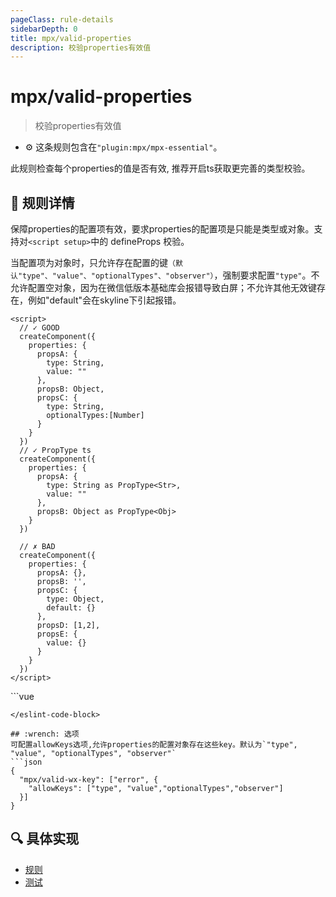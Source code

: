```yaml
---
pageClass: rule-details
sidebarDepth: 0
title: mpx/valid-properties
description: 校验properties有效值
---
```

# mpx/valid-properties
> 校验properties有效值

- :gear: 这条规则包含在`"plugin:mpx/mpx-essential"`。

此规则检查每个properties的值是否有效, 推荐开启ts获取更完善的类型校验。

## :book: 规则详情

保障properties的配置项有效，要求properties的配置项是只能是类型或对象。支持对`<script setup>`中的 defineProps 校验。

当配置项为对象时，只允许存在配置的键`（默认"type"、"value"、"optionalTypes"、"observer"）`，强制要求配置`"type"`。不允许配置空对象，因为在微信低版本基础库会报错导致白屏；不允许其他无效键存在，例如"default"会在skyline下引起报错。

<eslint-code-block :rules="{'mpx/valid-properties': ['error']}">

```vue
<script>
  // ✓ GOOD 
  createComponent({
    properties: {
      propsA: {
        type: String,
        value: ""
      },
      propsB: Object,
      propsC: {
        type: String,
        optionalTypes:[Number]
      }
    }
  })
  // ✓ PropType ts 
  createComponent({
    properties: {
      propsA: {
        type: String as PropType<Str>,
        value: ""
      },
      propsB: Object as PropType<Obj>
    }
  })

  // ✗ BAD
  createComponent({
    properties: {
      propsA: {},
      propsB: '',
      propsC: {
        type: Object,
        default: {}
      },
      propsD: [1,2],
      propsE: {
        value: {}
      }
    }
  })
</script>
```
</eslint-code-block>

<eslint-code-block :rules="{'mpx/valid-properties': ['error']}">
```vue
<script setup>
  // ✓ GOOD
  const props = defineProps({
    propsA: {
      type: Object,
      value: {}
    },
    propsB: Array
  })

  // ✗ BAD
  const badProps = defineProps({
    propsA: {
      type: Object,
      default: {}
    },
    propsB: {}
  })
</script>
```
</eslint-code-block>

## :wrench: 选项
可配置allowKeys选项,允许properties的配置对象存在这些key。默认为`"type", "value", "optionalTypes", "observer"`
```json
{
  "mpx/valid-wx-key": ["error", {
    "allowKeys": ["type", "value","optionalTypes","observer"]
  }]
}
```

## :mag: 具体实现

- [规则](https://github.com/mpx-ecology/eslint-plugin-mpx/blob/master/lib/rules/valid-properties.js)
- [测试](https://github.com/mpx-ecology/eslint-plugin-mpx/blob/master/tests/lib/rules/valid-properties.js)
